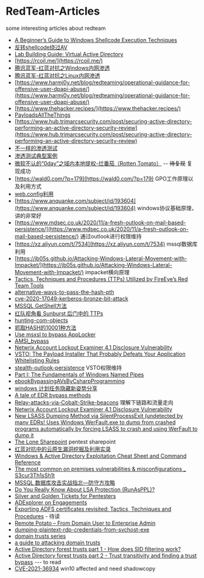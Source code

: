 # RedTeam-Articles
some interesting articles about redteam

- [A Beginner’s Guide to Windows Shellcode Execution Techniques](https://www.contextis.com/en/blog/a-beginners-guide-to-windows-shellcode-execution-techniques)
- [反转shellcode绕过AV](https://idiotc4t.com/defense-evasion/reverse-strings-bypass-av)
- [Lab Building Guide: Virtual Active Directory](https://medium.com/@vartaisecurity/lab-building-guide-virtual-active-directory-5f0d0c8eb907)
- [https://rcoil.me/](https://rcoil.me/)
- [腾讯蓝军-红蓝对抗之Windows内网渗透](https://mp.weixin.qq.com/s/OGiDm3IHBP3_g0AOIHGCKA)
- [腾讯蓝军-红蓝对抗之Linux内网渗透](https://security.tencent.com/index.php/blog/msg/174)
- [https://www.harmj0y.net/blog/redteaming/operational-guidance-for-offensive-user-dpapi-abuse/](https://www.harmj0y.net/blog/redteaming/operational-guidance-for-offensive-user-dpapi-abuse/)
- [https://www.thehacker.recipes/](https://www.thehacker.recipes/)
- [PayloadsAllTheThings](https://github.com/swisskyrepo/PayloadsAllTheThings/blob/master/Methodology%20and%20Resources/Active%20Directory%20Attack.md#tools)
- [https://www.hub.trimarcsecurity.com/post/securing-active-directory-performing-an-active-directory-security-review](https://www.hub.trimarcsecurity.com/post/securing-active-directory-performing-an-active-directory-security-review)
- [不一样的渗透测试](https://blog.ateam.qianxin.com/post/zhe-shi-yi-pian-bu-yi-yang-de-zhen-shi-shen-tou-ce-shi-an-li-fen-xi-wen-zhang/)
- [渗透测试典型案例](https://www.cnblogs.com/backlion/p/10843067.html)
- [微软不认的“0day”之域内本地提权-烂番茄（Rotten Tomato）](https://blog.ateam.qianxin.com/post/wei-ruan-bu-ren-de-0day-zhi-yu-nei-ben-di-ti-quan-lan-fan-qie/#0x04-%E5%88%A9%E7%94%A8%E5%9C%BA%E6%99%AF) -- ~~待复现~~ 复现成功
- [https://wald0.com/?p=179](https://wald0.com/?p=179) GPO工作原理以及利用方式
- [web.config利用](https://www.jianshu.com/p/ca7ea37bb1c1)
- [https://www.anquanke.com/subject/id/193604](https://www.anquanke.com/subject/id/193604) windows协议基础原理，讲的非常好
- [https://www.mdsec.co.uk/2020/11/a-fresh-outlook-on-mail-based-persistence/](https://www.mdsec.co.uk/2020/11/a-fresh-outlook-on-mail-based-persistence/) 通过outlook进行权限维持
- [https://xz.aliyun.com/t/7534](https://xz.aliyun.com/t/7534) mssql数据库利用
- [https://jb05s.github.io/Attacking-Windows-Lateral-Movement-with-Impacket/](https://jb05s.github.io/Attacking-Windows-Lateral-Movement-with-Impacket/) impacket横向原理
- [Tactics, Techniques and Procedures (TTPs) Utilized by FireEye’s Red Team Tools](https://www.picussecurity.com/resource/blog/techniques-tactics-procedures-utilized-by-fireeye-red-team-tools)
- [alternative-ways-to-pass-the-hash-pth](https://www.n00py.io/2020/12/alternative-ways-to-pass-the-hash-pth/)
- [cve-2020-17049-kerberos-bronze-bit-attack](https://blog.netspi.com/cve-2020-17049-kerberos-bronze-bit-attack/)
- [MSSQL GetShell方法](https://xz.aliyun.com/t/8603)
- [红队视角看 Sunburst 后门中的 TTPs](https://paper.seebug.org/1443/)
- [hunting-com-objects](https://www.fireeye.com/blog/threat-research/2019/06/hunting-com-objects.html)
- [抓取HASH的10001种方法](https://mp.weixin.qq.com/s?__biz=MzAwMzYxNzc1OA==&mid=2247490975&idx=1&sn=a7e7e4e5403f8c1a0ade50098c4898c2)
- [Use msxsl to bypass AppLocker](https://3gstudent.github.io/3gstudent.github.io/Use-msxsl-to-bypass-AppLocker/)
- [AMSI_bypass](https://evi1cg.me/archives/AMSI_bypass.html)
- [Netwrix Account Lockout Examiner 4.1 Disclosure Vulnerability](https://www.optiv.com/explore-optiv-insights/source-zero/netwrix-account-lockout-examiner-41-disclosure-vulnerability)
- [VSTO: The Payload Installer That Probably Defeats Your Application Whitelisting Rules](https://bohops.com/2018/01/31/vsto-the-payload-installer-that-probably-defeats-your-application-whitelisting-rules/)
- [stealth-outlook-persistence](https://vanmieghem.io/stealth-outlook-persistence/) VSTO权限维持
- [Part I: The Fundamentals of Windows Named Pipes](https://versprite.com/blog/security-research/microsoft-windows-pipes-intro/?__cf_chl_captcha_tk__=0275993b6b3cd6531650ce6e48e5a334442fcb01-1610543873-0-AaI18SDDvRM_d0RsXr_wfNJ9b-EVdv8t4gJTc4HDueQhBwn0G4csxJbDb2mkiTEYkW4HgQBsqIHaOM0VKSscFEwbzoP51s4iIHZEZmTz9M3ZE2XAxH66igVrpARJyw8oyiS922ZWngAI3NAmWaw6fcR_WG65AhZIWiZlIyL0Ri83kmHj8D-tOF0AI_MdeR9bEMGQnKYWg7S8jmjB6rp0tJbNzb5g-ygfsTEr2yzDydCjEcrKMNNGUJrdPiVOKLMnsjaGA4VY-FkQYOcFFheRk7UjXek3mI5pWZ8tjOjXyqJmJ5jvIqdcdVCdcJmTjDH6W9ohHQxOMOpk15VangDJHMQnjbR24B0sxY63SSJw9JLOcbLIjp3ipZ5dcVvvVyeYxCgcMQINI0IFPIq1KM6gNo-Vul2BDV1kAYYDSwn0Dw97iG4maZu9xE40Y-lJ6elY8ayPEKNCQXVB2EqUBLR2-0v_mhV6hrfu0y1VQqJJqzUOucnUyEdPK7n6rIr419_4yZYCbpJLYAW_IZjHOL9umnfge-fFG8rWGa_VKs7HOlgNf7JIRPDMEJD81t2awnqD2dHsuSlwyK7ORCg-7Qvutfg)
- [ebookBypassingAVsByCsharpProgramming](https://damonmohammadbagher.github.io/Posts/ebookBypassingAVsByCsharpProgramming/index.htm)
- [windows 计划任务隐藏新姿势分享](https://paper.seebug.org/1464/)
- [A tale of EDR bypass methods](https://s3cur3th1ssh1t.github.io/A-tale-of-EDR-bypass-methods/)
- [Relay-attacks-via-Cobalt-Strike-beacons](https://pkb1s.github.io/Relay-attacks-via-Cobalt-Strike-beacons/) 理解下链路和流量走向
- [Netwrix Account Lockout Examiner 4.1 Disclosure Vulnerability](https://www.optiv.com/explore-optiv-insights/source-zero/netwrix-account-lockout-examiner-41-disclosure-vulnerability)
- [New LSASS Dumping Method via SilentProcessExit (undetected by many EDRs! Uses Windows WerFault.exe to dump from crashed programs automatically by forcing LSASS to crash and using WerFault to dump it](https://www.deepinstinct.com/2021/02/16/lsass-memory-dumps-are-stealthier-than-ever-before-part-2/)
- [The Lone Sharepoint](https://www.crummie5.club/the-lone-sharepoint/) pentest sharepoint
- [红蓝对抗中的云原生漏洞挖掘及利用实录](https://security.tencent.com/index.php/blog/msg/183)
- [Windows & Active Directory Exploitation Cheat Sheet and Command Reference](https://casvancooten.com/posts/2020/11/windows-active-directory-exploitation-cheat-sheet-and-command-reference/)
- [The most common on premises vulnerabilities & misconfigurations _ S3cur3Th1sSh1t](https://s3cur3th1ssh1t.github.io/The-most-common-on-premise-vulnerabilities-and-misconfigurations/)
- [MSSQL 数据库攻击实战指北—防守方攻略](https://paper.seebug.org/1525/)
- [Do You Really Know About LSA Protection (RunAsPPL)?](https://itm4n.github.io/lsass-runasppl/)
- [Silver and Golden Tickets for Pentesters](https://henpeebin.com/kevin/blog/silver-and-golden-tickets-for-pentesters.html)
- [ADExplorer on Engagements](https://www.trustedsec.com/blog/adexplorer-on-engagements/)
- [Exporting ADFS certificates revisited: Tactics, Techniques and Procedures](https://o365blog.com/post/adfs/) - 待读
- [Remote Potato – From Domain User to Enterprise Admin](https://pentestlab.blog/2021/05/04/remote-potato-from-domain-user-to-enterprise-admin/)
- [dumping-plaintext-rdp-credentials-from-svchost-exe](https://www.n00py.io/2021/05/dumping-plaintext-rdp-credentials-from-svchost-exe/)
- [domain trusts series](http://www.harmj0y.net/blog/tag/domain-trusts/)
- [a guide to attacking domain trusts](http://www.harmj0y.net/blog/redteaming/a-guide-to-attacking-domain-trusts/)
- [Active Directory forest trusts part 1 - How does SID filtering work?](https://dirkjanm.io/active-directory-forest-trusts-part-one-how-does-sid-filtering-work/)
- [Active Directory forest trusts part 2 - Trust transitivity and finding a trust bypass](https://dirkjanm.io/active-directory-forest-trusts-part-two-trust-transitivity/) --- to read
- [CVE-2021-36934](https://github.com/n3tsurge/CVE-2021-36934/blob/main/Get-HiveNightmareStatus.ps1) win10 affected and need shadowcopy
